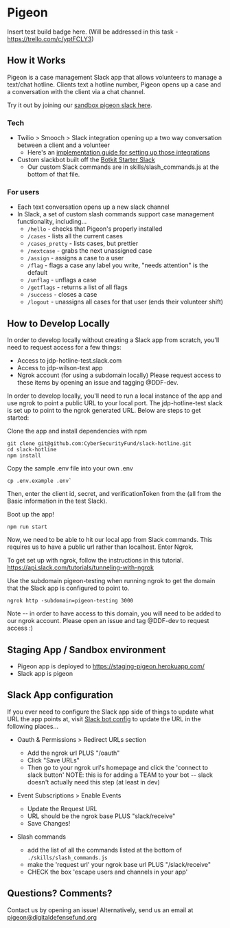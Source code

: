 # Pigeon
Insert test build badge here. (Will be addressed in this task - https://trello.com/c/yptFCLY3)

## How it Works
Pigeon is a case management Slack app that allows volunteers to manage a text/chat hotline. Clients text a hotline number, Pigeon opens up a case and a conversation with the client via a chat channel.

Try it out by joining our [sandbox pigeon slack here](want-to-link-to-CSF-hotline-slack).

### Tech
* Twilio > Smooch > Slack integration opening up a two way conversation between a client and a volunteer
  * Here's an [implementation guide for setting up those integrations](https://docs.google.com/presentation/d/e/2PACX-1vQ_aW1YF75JLHjFQUJ_NHANT37NyNmeywmbNjeHH7ap1LTYL1dHA_vtYIVyRCmbygFf-okZzyvsjEAs/pub?start=false&loop=false&delayms=3000)
* Custom slackbot built off the [Botkit Starter Slack](https://github.com/howdyai/botkit-starter-slack)
  * Our custom Slack commands are in skills/slash_commands.js at the bottom of that file.

### For users
* Each text conversation opens up a new slack channel
* In Slack, a set of custom slash commands support case management functionality, including...
  * `/hello` - checks that Pigeon's properly installed
  * `/cases` - lists all the current cases
  * `/cases_pretty` - lists cases, but prettier
  * `/nextcase` - grabs the next unassigned case
  * `/assign` - assigns a case to a user
  * `/flag` - flags a case any label you write, "needs attention" is the default
  * `/unflag` - unflags a case
  * `/getflags` - returns a list of all flags
  * `/success` - closes a case
  * `/logout` - unassigns all cases for that user (ends their volunteer shift)

## How to Develop Locally

In order to develop locally without creating a Slack app from scratch, you'll need to request access for a few things:
* Access to jdp-hotline-test.slack.com
* Access to jdp-wilson-test app
* Ngrok account (for using a subdomain locally)
Please request access to these items by opening an issue and tagging @DDF-dev.

In order to develop locally, you'll need to run a local instance of the app and use ngrok to point a public URL to your local port. The jdp-hotline-test slack is set up to point to the ngrok generated URL. Below are steps to get started:

Clone the app and install dependencies with npm
```
git clone git@github.com:CyberSecurityFund/slack-hotline.git
cd slack-hotline
npm install
```

Copy the sample .env file into your own .env
```
cp .env.example .env`
```
Then, enter the client id, secret, and verificationToken from the (all from the Basic information in the test Slack).

Boot up the app!
```
npm run start
```

Now, we need to be able to hit our local app from Slack commands. This requires us to have a public url rather than localhost. Enter Ngrok.

To get set up with ngrok, follow the instructions in this tutorial.
https://api.slack.com/tutorials/tunneling-with-ngrok

Use the subdomain pigeon-testing when running ngrok to get the domain that the Slack app is configured to point to.
```
ngrok http -subdomain=pigeon-testing 3000
```
Note -- in order to have access to this domain, you will need to be added to our ngrok account. Please open an issue and tag @DDF-dev to request access :)

## Staging App / Sandbox environment

* Pigeon app is deployed to https://staging-pigeon.herokuapp.com/
* Slack app is pigeon

## Slack App configuration
If you ever need to configure the Slack app side of things to update what URL the app points at, visit [Slack bot config](https://api.slack.com/apps) to update the URL in the following places...

* Oauth & Permissions > Redirect URLs section
  * Add the ngrok url PLUS "/oauth"
  * Click "Save URLs"
  * Then go to your ngrok url's homepage and click the 'connect to slack button'
  NOTE: this is for adding a TEAM to your bot -- slack doesn't actually need this step (at least in dev)

* Event Subscriptions > Enable Events
  * Update the Request URL
  * URL should be the ngrok base PLUS "slack/receive"
  * Save Changes!

* Slash commands
  * add the list of all the commands listed at the bottom of `./skills/slash_commands.js`
  * make the 'request url' your ngrok base url PLUS "/slack/receive"
  * CHECK the box 'escape users and channels in your app'

## Questions? Comments?
Contact us by opening an issue! Alternatively, send us an email at pigeon@digitaldefensefund.org

